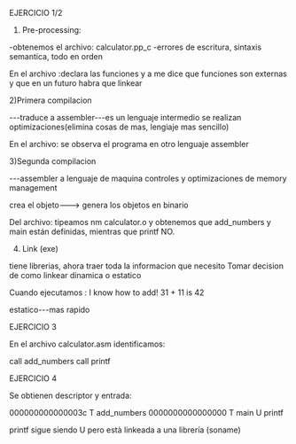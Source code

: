 EJERCICIO 1/2

1) Pre-processing:

-obtenemos el archivo: calculator.pp_c
-errores de escritura, sintaxis semantica, todo en orden

En el archivo :declara las funciones y a me dice que funciones son externas y que en un futuro habra que linkear

2)Primera compilacion

---traduce a assembler---es un lenguaje intermedio
se realizan optimizaciones(elimina cosas de mas, lengiaje mas sencillo)

En el archivo: se observa el programa en otro lenguaje assembler


3)Segunda compilacion 

---assembler a lenguaje de maquina
controles y optimizaciones  de memory management

crea el objeto---> genera los objetos en binario

Del archivo: tipeamos nm calculator.o y obtenemos que add_numbers y main están definidas, mientras que printf NO.

4) Link (exe)


tiene librerias, ahora traer toda la informacion que necesito
Tomar decision de como linkear dinamica o estatico

Cuando ejecutamos : I know how to add! 31 + 11 is 42

estatico---mas rapido


EJERCICIO 3

En el archivo calculator.asm identificamos:


call    add_numbers
call    printf


EJERCICIO 4


Se obtienen descriptor y entrada:


000000000000003c T add_numbers
0000000000000000 T main
                 U printf


printf sigue siendo U pero està linkeada a una librería (soname)
